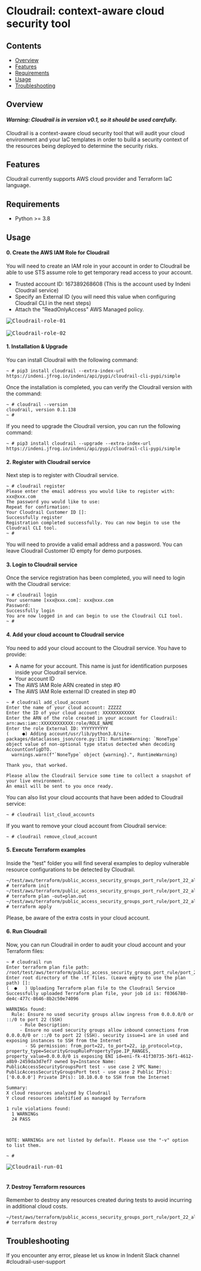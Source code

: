 # Cloudrail: context-aware cloud security tool

## Contents

- [Overview](#overview)
- [Features](#features)
- [Requirements](#requirements)
- [Usage](#usage)
- [Troubleshooting](#troubleshooting)

## Overview
#### *Warning: Cloudrail is in version v0.1, so it should be used carefully.*
Cloudrail is a context-aware cloud security tool that will audit your cloud environment and your IaC templates in order to build a security context of the resources being deployed to determine the security risks.

## Features
Cloudrail currently supports AWS cloud provider and Terraform IaC language.

## Requirements
- Python >= 3.8

## Usage
#### 0. Create the AWS IAM Role for Cloudrail
You will need to create an IAM role in your account in order to Cloudrail be able to use STS assume role to get temporary read access to your account.

- Trusted account ID: 167389268608 (This is the account used by Indeni Cloudrail service)
- Specify an External ID (you will need this value when configuring Cloudrail CLI in the next steps)
- Attach the "ReadOnlyAccess" AWS Managed policy.

<kbd>
<img src="/docs/images/cloudrail-role-01.png" alt="Cloudrail-role-01" title="Create Cloudrail IAM role trusted policy"/>
</kbd>
<br><br>
<kbd>
<img src="/docs/images/cloudrail-role-02.png" alt="Cloudrail-role-02" title="Create Cloudrail IAM role permissions policy"/>
</kbd>

#### 1. Installation & Upgrade
You can install Cloudrail with the following command:
```
~ # pip3 install cloudrail --extra-index-url https://indeni.jfrog.io/indeni/api/pypi/cloudrail-cli-pypi/simple
```
Once the installation is completed, you can verify the Cloudrail version with the command:
```
~ # cloudrail --version
cloudrail, version 0.1.138
~ #
```
If you need to upgrade the Cloudrail version, you can run the following command:
```
~ # pip3 install cloudrail --upgrade --extra-index-url https://indeni.jfrog.io/indeni/api/pypi/cloudrail-cli-pypi/simple
```


#### 2. Register with Cloudrail service
Next step is to register with Cloudrail service.
```
~ # cloudrail register
Please enter the email address you would like to register with: xxx@xxx.com
The password you would like to use: 
Repeat for confirmation: 
Your Cloudrail Customer ID []: 
Successfully register
Registration completed successfully. You can now begin to use the Cloudrail CLI tool.
~ # 
```
You will need to provide a valid email address and a password. You can leave Cloudrail Customer ID empty for demo purposes.


#### 3. Login to Cloudrail service
Once the service registration has been completed, you will need to login with the Cloudrail service:
```
~ # cloudrail login
Your username [xxx@xxx.com]: xxx@xxx.com
Password: 
Successfully login
You are now logged in and can begin to use the Cloudrail CLI tool.
~ #
```


#### 4. Add your cloud account to Cloudrail service
You need to add your cloud account to the Cloudrail service. You have to provide:
- A name for your account. This name is just for identification purposes inside your Cloudrail service.
- Your account ID
- The AWS IAM Role ARN created in step #0
- The AWS IAM Role external ID created in step #0
```
~ # cloudrail add_cloud_account
Enter the name of your cloud account: ZZZZZ
Enter the ID of your cloud account: XXXXXXXXXXXX
Enter the ARN of the role created in your account for Cloudrail: arn:aws:iam::XXXXXXXXXXXX:role/ROLE_NAME
Enter the role External ID: YYYYYYYYYY
(     ●) Adding account/usr/lib/python3.8/site-packages/dataclasses_json/core.py:171: RuntimeWarning: `NoneType` object value of non-optional type status detected when decoding AccountConfigDTO.
  warnings.warn(f"`NoneType` object {warning}.", RuntimeWarning)

Thank you, that worked.

Please allow the Cloudrail Service some time to collect a snapshot of your live environment.
An email will be sent to you once ready.
```

You can also list your cloud accounts that have been added to Cloudrail service:
```
~ # cloudrail list_cloud_accounts
```

If you want to remove your cloud account from Cloudrail service:
```
~ # cloudrail remove_cloud_account
```

#### 5. Execute Terraform examples
Inside the "test" folder you will find several examples to deploy vulnerable resource configurations to be detected by Cloudrail.
```
~/test/aws/terraform/public_access_security_groups_port_rule/port_22_allowed_from_internet_to_ec2_explicit # terraform init
~/test/aws/terraform/public_access_security_groups_port_rule/port_22_allowed_from_internet_to_ec2_explicit # terraform plan -out=plan.out
~/test/aws/terraform/public_access_security_groups_port_rule/port_22_allowed_from_internet_to_ec2_explicit # terraform apply
```

Please, be aware of the extra costs in your cloud account.


#### 6. Run Cloudrail
Now, you can run Cloudrail in order to audit your cloud account and your Terraform files:
```
~ # cloudrail run
Enter terraform plan file path: /root/test/aws/terraform/public_access_security_groups_port_rule/port_22_allowed_from_internet_to_ec2_explicit/plan.out
Enter root directory of the .tf files. (Leave empty to use the plan path) []: 
(  ●   ) Uploading Terraform plan file to the Cloudrail Service
Successfully uploaded Terraform plan file, your job id is: f0366780-de4c-477c-8646-8b2c50e74096

WARNINGs found:
  Rule: Ensure no used security groups allow ingress from 0.0.0.0/0 or ::/0 to port 22 (SSH)
     - Rule Description:
     - Ensure no used security groups allow inbound connections from 0.0.0.0/0 or ::/0 to port 22 (SSH). security issue=1 are in used and exposing instances to SSH from the Internet
       - SG permission: from_port=22, to_port=22, ip_protocol=tcp, property_type=SecurityGroupRulePropertyType.IP_RANGES, property_value=0.0.0.0/0 is exposing ENI id=eni-fk-41f30735-36f1-4612-a8b9-2459da3d7ef7 owned by=Instance Name: PublicAccessSecurityGroupsPort test - use case 2 VPC Name: PublicAccessSecurityGroupsPort test - use case 2 Public IP(s): ['0.0.0.0'] Private IP(s): 10.10.0.0 to SSH from the Internet

Summary:
X cloud resources analyzed by Cloudrail
Y cloud resources identified as managed by Terraform

1 rule violations found:
  1 WARNINGs
  24 PASS



NOTE: WARNINGs are not listed by default. Please use the "-v" option to list them.

~ #
```


<kbd>
<img src="/docs/images/cloudrail-run-01.png" alt="Cloudrail-run-01" title="Run cloudrail"/>
</kbd>
<br><br>


#### 7. Destroy Terraform resources
Remember to destroy any resources created during tests to avoid incurring in additional cloud costs.
```
~/test/aws/terraform/public_access_security_groups_port_rule/port_22_allowed_from_internet_to_ec2_explicit # terraform destroy
```

## Troubleshooting
If you encounter any error, please let us know in Indenit Slack channel #cloudrail-user-support
